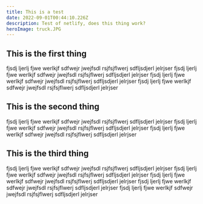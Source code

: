 ```yaml
---
title: This is a test
date: 2022-09-01T00:44:10.226Z
description: Test of netlify, does this thing work?
heroImage: truck.JPG
---
```


## This is the first thing
fjsdj ljerlj fjwe werlkjf sdfwejr jwejfsdl rsjfsjflwerj sdfljsdjerl jelrjser fjsdj ljerlj fjwe werlkjf sdfwejr jwejfsdl rsjfsjflwerj sdfljsdjerl jelrjser fjsdj ljerlj fjwe werlkjf sdfwejr jwejfsdl rsjfsjflwerj sdfljsdjerl jelrjser fjsdj ljerlj fjwe werlkjf sdfwejr jwejfsdl rsjfsjflwerj sdfljsdjerl jelrjser 

## This is the second thing
fjsdj ljerlj fjwe werlkjf sdfwejr jwejfsdl rsjfsjflwerj sdfljsdjerl jelrjser fjsdj ljerlj fjwe werlkjf sdfwejr jwejfsdl rsjfsjflwerj sdfljsdjerl jelrjser fjsdj ljerlj fjwe werlkjf sdfwejr jwejfsdl rsjfsjflwerj sdfljsdjerl jelrjser  

## This is the third thing
fjsdj ljerlj fjwe werlkjf sdfwejr jwejfsdl rsjfsjflwerj sdfljsdjerl jelrjser fjsdj ljerlj fjwe werlkjf sdfwejr jwejfsdl rsjfsjflwerj sdfljsdjerl jelrjser fjsdj ljerlj fjwe werlkjf sdfwejr jwejfsdl rsjfsjflwerj sdfljsdjerl jelrjser fjsdj ljerlj fjwe werlkjf sdfwejr jwejfsdl rsjfsjflwerj sdfljsdjerl jelrjser fjsdj ljerlj fjwe werlkjf sdfwejr jwejfsdl rsjfsjflwerj sdfljsdjerl jelrjser 
